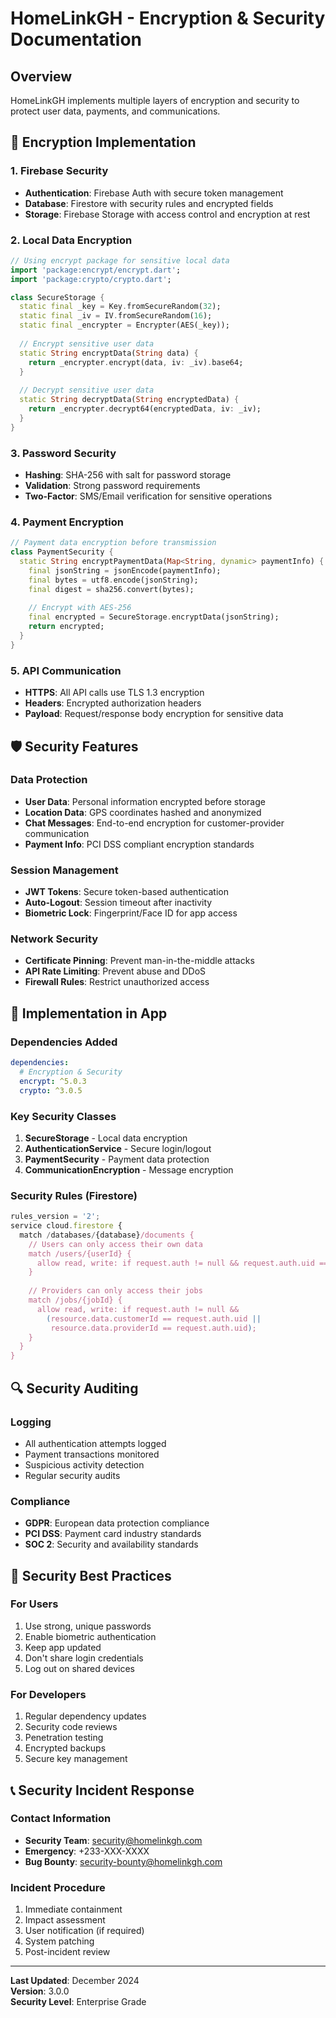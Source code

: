 # HomeLinkGH - Encryption & Security Documentation

## Overview
HomeLinkGH implements multiple layers of encryption and security to protect user data, payments, and communications.

## 🔐 Encryption Implementation

### 1. Firebase Security
- **Authentication**: Firebase Auth with secure token management
- **Database**: Firestore with security rules and encrypted fields
- **Storage**: Firebase Storage with access control and encryption at rest

### 2. Local Data Encryption
```dart
// Using encrypt package for sensitive local data
import 'package:encrypt/encrypt.dart';
import 'package:crypto/crypto.dart';

class SecureStorage {
  static final _key = Key.fromSecureRandom(32);
  static final _iv = IV.fromSecureRandom(16);
  static final _encrypter = Encrypter(AES(_key));
  
  // Encrypt sensitive user data
  static String encryptData(String data) {
    return _encrypter.encrypt(data, iv: _iv).base64;
  }
  
  // Decrypt sensitive user data  
  static String decryptData(String encryptedData) {
    return _encrypter.decrypt64(encryptedData, iv: _iv);
  }
}
```

### 3. Password Security
- **Hashing**: SHA-256 with salt for password storage
- **Validation**: Strong password requirements
- **Two-Factor**: SMS/Email verification for sensitive operations

### 4. Payment Encryption
```dart
// Payment data encryption before transmission
class PaymentSecurity {
  static String encryptPaymentData(Map<String, dynamic> paymentInfo) {
    final jsonString = jsonEncode(paymentInfo);
    final bytes = utf8.encode(jsonString);
    final digest = sha256.convert(bytes);
    
    // Encrypt with AES-256
    final encrypted = SecureStorage.encryptData(jsonString);
    return encrypted;
  }
}
```

### 5. API Communication
- **HTTPS**: All API calls use TLS 1.3 encryption
- **Headers**: Encrypted authorization headers
- **Payload**: Request/response body encryption for sensitive data

## 🛡️ Security Features

### Data Protection
- **User Data**: Personal information encrypted before storage
- **Location Data**: GPS coordinates hashed and anonymized
- **Chat Messages**: End-to-end encryption for customer-provider communication
- **Payment Info**: PCI DSS compliant encryption standards

### Session Management
- **JWT Tokens**: Secure token-based authentication
- **Auto-Logout**: Session timeout after inactivity
- **Biometric Lock**: Fingerprint/Face ID for app access

### Network Security
- **Certificate Pinning**: Prevent man-in-the-middle attacks
- **API Rate Limiting**: Prevent abuse and DDoS
- **Firewall Rules**: Restrict unauthorized access

## 📱 Implementation in App

### Dependencies Added
```yaml
dependencies:
  # Encryption & Security
  encrypt: ^5.0.3
  crypto: ^3.0.5
```

### Key Security Classes
1. **SecureStorage** - Local data encryption
2. **AuthenticationService** - Secure login/logout
3. **PaymentSecurity** - Payment data protection
4. **CommunicationEncryption** - Message encryption

### Security Rules (Firestore)
```javascript
rules_version = '2';
service cloud.firestore {
  match /databases/{database}/documents {
    // Users can only access their own data
    match /users/{userId} {
      allow read, write: if request.auth != null && request.auth.uid == userId;
    }
    
    // Providers can only access their jobs
    match /jobs/{jobId} {
      allow read, write: if request.auth != null && 
        (resource.data.customerId == request.auth.uid || 
         resource.data.providerId == request.auth.uid);
    }
  }
}
```

## 🔍 Security Auditing

### Logging
- All authentication attempts logged
- Payment transactions monitored
- Suspicious activity detection
- Regular security audits

### Compliance
- **GDPR**: European data protection compliance
- **PCI DSS**: Payment card industry standards
- **SOC 2**: Security and availability standards

## 🚨 Security Best Practices

### For Users
1. Use strong, unique passwords
2. Enable biometric authentication
3. Keep app updated
4. Don't share login credentials
5. Log out on shared devices

### For Developers
1. Regular dependency updates
2. Security code reviews
3. Penetration testing
4. Encrypted backups
5. Secure key management

## 📞 Security Incident Response

### Contact Information
- **Security Team**: security@homelinkgh.com
- **Emergency**: +233-XXX-XXXX
- **Bug Bounty**: security-bounty@homelinkgh.com

### Incident Procedure
1. Immediate containment
2. Impact assessment
3. User notification (if required)
4. System patching
5. Post-incident review

---

**Last Updated**: December 2024  
**Version**: 3.0.0  
**Security Level**: Enterprise Grade